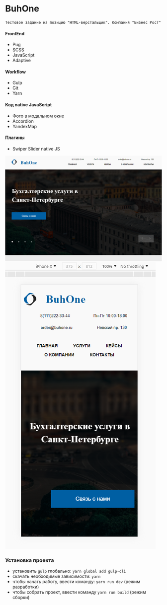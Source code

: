 # BuhOne

```
Тестовое задание на позицию "HTML-верстальщик". Компания "Бизнес Рост"
```

#### FrontEnd
* Pug
* SCSS
* JavaScript
* Adaptive

#### Workflow
* Gulp
* Git
* Yarn

#### Код native JavaScript

* Фото в модальном окне
* Accordion
* YandexMap

#### Плагины

* Swiper Slider native JS

![buhone](buhone/screenshots/demo.png "buhone")
![buhone](buhone/screenshots/demo2.png "buhone")

### Установка проекта

* установить ```gulp``` глобально: ```yarn global add gulp-cli```
* скачать необходимые зависимости: ```yarn```
* чтобы начать работу, ввести команду: ```yarn run dev``` (режим разработки)
* чтобы собрать проект, ввести команду ```yarn run build``` (режим сборки)